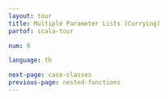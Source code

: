 ```yaml
---
layout: tour
title: Multiple Parameter Lists (Currying)
partof: scala-tour

num: 9

language: th

next-page: case-classes
previous-page: nested-functions
---
```

